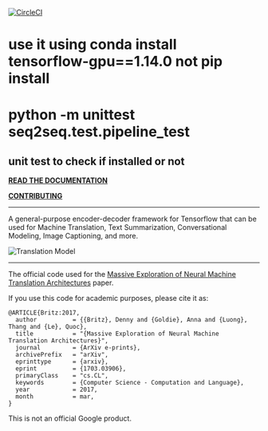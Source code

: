 [![CircleCI](https://circleci.com/gh/google/seq2seq.svg?style=svg)](https://circleci.com/gh/google/seq2seq)
# use it using conda install tensorflow-gpu==1.14.0 not pip install
# python -m unittest seq2seq.test.pipeline_test
unit test to check if installed or not
---

**[READ THE DOCUMENTATION](https://google.github.io/seq2seq)**

**[CONTRIBUTING](https://google.github.io/seq2seq/contributing/)**

---

A general-purpose encoder-decoder framework for Tensorflow that can be used for Machine Translation, Text Summarization, Conversational Modeling, Image Captioning, and more.

![Translation Model](https://3.bp.blogspot.com/-3Pbj_dvt0Vo/V-qe-Nl6P5I/AAAAAAAABQc/z0_6WtVWtvARtMk0i9_AtLeyyGyV6AI4wCLcB/s1600/nmt-model-fast.gif)

---

The official code used for the [Massive Exploration of Neural Machine Translation Architectures](https://arxiv.org/abs/1703.03906) paper.

If you use this code for academic purposes, please cite it as:

```
@ARTICLE{Britz:2017,
  author          = {{Britz}, Denny and {Goldie}, Anna and {Luong}, Thang and {Le}, Quoc},
  title           = "{Massive Exploration of Neural Machine Translation Architectures}",
  journal         = {ArXiv e-prints},
  archivePrefix   = "arXiv",
  eprinttype      = {arxiv},
  eprint          = {1703.03906},
  primaryClass    = "cs.CL",
  keywords        = {Computer Science - Computation and Language},
  year            = 2017,
  month           = mar,
}
```

This is not an official Google product.
